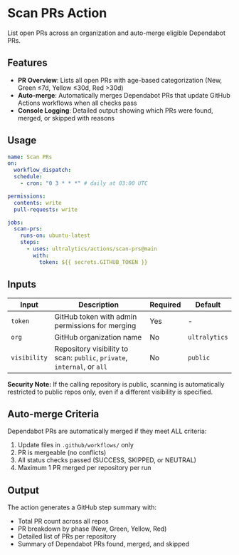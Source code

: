 # Scan PRs Action

List open PRs across an organization and auto-merge eligible Dependabot PRs.

## Features

- **PR Overview**: Lists all open PRs with age-based categorization (New, Green ≤7d, Yellow ≤30d, Red >30d)
- **Auto-merge**: Automatically merges Dependabot PRs that update GitHub Actions workflows when all checks pass
- **Console Logging**: Detailed output showing which PRs were found, merged, or skipped with reasons

## Usage

```yaml
name: Scan PRs
on:
  workflow_dispatch:
  schedule:
    - cron: "0 3 * * *" # daily at 03:00 UTC

permissions:
  contents: write
  pull-requests: write

jobs:
  scan-prs:
    runs-on: ubuntu-latest
    steps:
      - uses: ultralytics/actions/scan-prs@main
        with:
          token: ${{ secrets.GITHUB_TOKEN }}
```

## Inputs

| Input        | Description                                                              | Required | Default       |
| ------------ | ------------------------------------------------------------------------ | -------- | ------------- |
| `token`      | GitHub token with admin permissions for merging                          | Yes      | -             |
| `org`        | GitHub organization name                                                 | No       | `ultralytics` |
| `visibility` | Repository visibility to scan: `public`, `private`, `internal`, or `all` | No       | `public`      |

**Security Note:** If the calling repository is public, scanning is automatically restricted to public repos only, even if a different visibility is specified.

## Auto-merge Criteria

Dependabot PRs are automatically merged if they meet ALL criteria:

1. Update files in `.github/workflows/` only
2. PR is mergeable (no conflicts)
3. All status checks passed (SUCCESS, SKIPPED, or NEUTRAL)
4. Maximum 1 PR merged per repository per run

## Output

The action generates a GitHub step summary with:

- Total PR count across all repos
- PR breakdown by phase (New, Green, Yellow, Red)
- Detailed list of PRs per repository
- Summary of Dependabot PRs found, merged, and skipped
